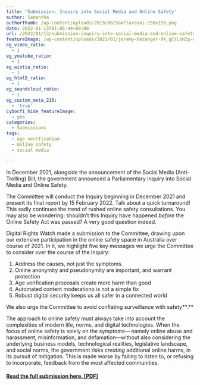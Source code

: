 ```yaml
---
title: 'Submission: Inquiry into Social Media and Online Safety'
author: Samantha
authorThumb: /wp-content/uploads/2019/08/SamFloreani-150x150.png
date: 2022-01-13T01:05:44+00:00
url: /2022/01/13/submission-inquiry-into-social-media-and-online-safety/
featureImage: /wp-content/uploads/2022/01/jeremy-bezanger-9k_gCYLoH2g-unsplash-scaled-1.jpg
eg_vimeo_ratio:
  - 1
eg_youtube_ratio:
  - 1
eg_wistia_ratio:
  - 1
eg_html5_ratio:
  - 1
eg_soundcloud_ratio:
  - 1
eg_custom_meta_216:
  - 'true'
cybocfi_hide_featureImage:
  - yes
categories:
  - Submissions
tags:
  - age verification
  - Online safety
  - social media

---
```

In December 2021, alongside the announcement of the Social Media (Anti-Trolling) Bill, the government announced a Parliamentary Inquiry into Social Media and Online Safety. 

The Committee will conduct the Inquiry beginning in December 2021 and present its final report by 15 February 2022. Talk about a quick turnaround! This sadly continues the trend of rushed online safety consultations. You may also be wondering: shouldn&#8217;t this Inquiry have happened _before_ the Online Safety Act was passed? A very good question indeed. 

Digital Rights Watch made a submission to the Committee, drawing upon our extensive participation in the online safety space in Australia over course of 2021. In it, we highlight five key messages we urge the Committee to consider over the course of the Inquiry:

  1. Address the causes, not just the symptoms. 
  2. Online anonymity and pseudonymity are important, and warrant protection 
  3. Age verification proposals create more harm than good 
  4. Automated content moderationo is not a simple fix 
  5. Robust digital security keeps us all safer in a connected world

We also urge the Committee to avoid conflating surveillance with safety**.** 

The approach to online safety must always take into account the complexities of modern life, norms, and digital technologies. When the focus of online safety is solely on the symptoms— namely online abuse and harassment, misinformation, and defamation—without also considering the underlying business models, technological realities, legislative landscape, and social norms, the government risks _creating_ additional online harms, in its pursuit of mitigation. This is made worse by failing to listen to, or refusing to incorporate, feedback from the most affected communities.

#### [Read the full submission here. [PDF]][1]

 [1]: /wp-content/uploads/2022/01/Digital-Rights-Watch_Social-Media-and-Online-Safety-Inquiry-2022.pdf
